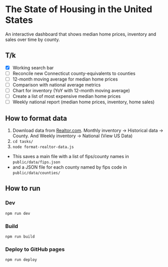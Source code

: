 # The State of Housing in the United States

An interactive dashboard that shows median home prices, inventory and sales over time by county.

## T/k
- [X] Working search bar
- [ ] Reconcile new Connecticut county-equivalents to counties
- [ ] 12-month moving average for median home prices
- [ ] Comparison with national average metrics
- [ ] Chart for inventory (YoY with 12-month moving average)
- [ ] Create a list of most expensive median home prices
- [ ] Weekly national report (median home prices, inventory, home sales)

## How to format data
1. Download data from [Realtor.com](https://www.realtor.com/research/data/). Monthly inventory -> Historical data -> County. And Weekly inventory -> National (View US Data)
2. `cd tasks/`
3. `node format-realtor-data.js`
  - This saves a main file with a list of fips/county names in `public/data/fips.json`
  - and a JSON file for each county named by fips code in `public/data/counties/`

## How to run

### Dev
`npm run dev`

### Build
`npm run build`

### Deploy to GitHub pages
`npm run deploy`
